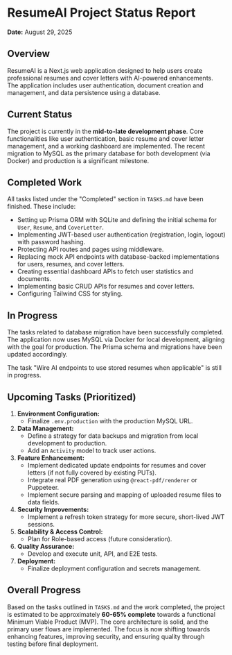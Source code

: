 # ResumeAI Project Status Report

**Date:** August 29, 2025

## Overview

ResumeAI is a Next.js web application designed to help users create professional resumes and cover letters with AI-powered enhancements. The application includes user authentication, document creation and management, and data persistence using a database.

## Current Status

The project is currently in the **mid-to-late development phase**. Core functionalities like user authentication, basic resume and cover letter management, and a working dashboard are implemented. The recent migration to MySQL as the primary database for both development (via Docker) and production is a significant milestone.

## Completed Work

All tasks listed under the "Completed" section in `TASKS.md` have been finished. These include:
- Setting up Prisma ORM with SQLite and defining the initial schema for `User`, `Resume`, and `CoverLetter`.
- Implementing JWT-based user authentication (registration, login, logout) with password hashing.
- Protecting API routes and pages using middleware.
- Replacing mock API endpoints with database-backed implementations for users, resumes, and cover letters.
- Creating essential dashboard APIs to fetch user statistics and documents.
- Implementing basic CRUD APIs for resumes and cover letters.
- Configuring Tailwind CSS for styling.

## In Progress

The tasks related to database migration have been successfully completed. The application now uses MySQL via Docker for local development, aligning with the goal for production. The Prisma schema and migrations have been updated accordingly.

The task "Wire AI endpoints to use stored resumes when applicable" is still in progress.

## Upcoming Tasks (Prioritized)

1.  **Environment Configuration:**
    - Finalize `.env.production` with the production MySQL URL.
2.  **Data Management:**
    - Define a strategy for data backups and migration from local development to production.
    - Add an `Activity` model to track user actions.
3.  **Feature Enhancement:**
    - Implement dedicated update endpoints for resumes and cover letters (if not fully covered by existing PUTs).
    - Integrate real PDF generation using `@react-pdf/renderer` or Puppeteer.
    - Implement secure parsing and mapping of uploaded resume files to data fields.
4.  **Security Improvements:**
    - Implement a refresh token strategy for more secure, short-lived JWT sessions.
5.  **Scalability & Access Control:**
    - Plan for Role-based access (future consideration).
6.  **Quality Assurance:**
    - Develop and execute unit, API, and E2E tests.
7.  **Deployment:**
    - Finalize deployment configuration and secrets management.

## Overall Progress

Based on the tasks outlined in `TASKS.md` and the work completed, the project is estimated to be approximately **60-65% complete** towards a functional Minimum Viable Product (MVP). The core architecture is solid, and the primary user flows are implemented. The focus is now shifting towards enhancing features, improving security, and ensuring quality through testing before final deployment.